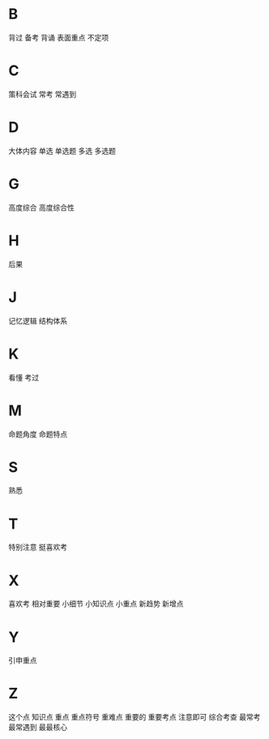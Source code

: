 
# B

背过
备考
背诵
表面重点
不定项

# C

策科会试
常考
常遇到

# D

大体内容
单选
单选题
多选
多选题

# G

高度综合
高度综合性

# H

后果

# J

记忆逻辑
结构体系

# K

看懂
考过

# M

命题角度
命题特点

# S

熟悉

# T

特别注意
挺喜欢考

# X

喜欢考
相对重要
小细节
小知识点
小重点
新趋势
新增点

# Y

引申重点

# Z

这个点
知识点
重点
重点符号
重难点
重要的
重要考点
注意即可
综合考查
最常考
最常遇到
最最核心

